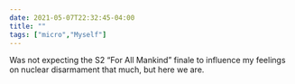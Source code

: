 ```yaml
---
date: 2021-05-07T22:32:45-04:00
title: ""
tags: ["micro","Myself"]
---
```

Was not expecting the S2 “For All Mankind” finale to influence my feelings on nuclear disarmament that much, but here we are.
